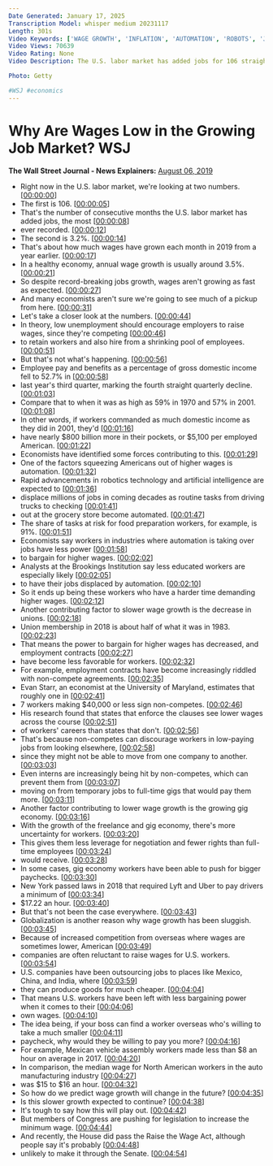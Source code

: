 ```yaml
---
Date Generated: January 17, 2025
Transcription Model: whisper medium 20231117
Length: 301s
Video Keywords: ['WAGE GROWTH', 'INFLATION', 'AUTOMATION', 'ROBOTS', 'JOB GROWTH', 'UNEMPLOYMENT RATE', 'FED RATE', 'MARKETS', 'GIG ECONOMY', 'GLOBALIZATION', 'UBER TECHNOLOGIES INC.', 'Workers Pay', 'General Labor Issues', 'Economic Growth', 'recession', 'wage growth', 'job market', 'wsj', 'the wall street journal', 'economics', 'jobs', 'stock market', 'finance news', 'unemployment', 'money', 'investing', 'us news', 'us economy', 'finance', 'business', 'finance stock', 'news', 'business news', 'federal reserve', 'interest rates', 'economy', 'equities', 'investment']
Video Views: 70639
Video Rating: None
Video Description: The U.S. labor market has added jobs for 106 straight months. But wages aren’t growing as fast as expected. WSJ markets reporter Akane Otani explains. 

Photo: Getty

#WSJ #economics
---
```


# Why Are Wages Low in the Growing Job Market?  WSJ
**The Wall Street Journal - News Explainers:** [August 06, 2019](https://www.youtube.com/watch?v=e7KrU2kG4t4)
*  Right now in the U.S. labor market, we're looking at two numbers. [[00:00:00](https://www.youtube.com/watch?v=e7KrU2kG4t4&t=0.0s)]
*  The first is 106. [[00:00:05](https://www.youtube.com/watch?v=e7KrU2kG4t4&t=5.88s)]
*  That's the number of consecutive months the U.S. labor market has added jobs, the most [[00:00:08](https://www.youtube.com/watch?v=e7KrU2kG4t4&t=8.16s)]
*  ever recorded. [[00:00:12](https://www.youtube.com/watch?v=e7KrU2kG4t4&t=12.42s)]
*  The second is 3.2%. [[00:00:14](https://www.youtube.com/watch?v=e7KrU2kG4t4&t=14.6s)]
*  That's about how much wages have grown each month in 2019 from a year earlier. [[00:00:17](https://www.youtube.com/watch?v=e7KrU2kG4t4&t=17.12s)]
*  In a healthy economy, annual wage growth is usually around 3.5%. [[00:00:21](https://www.youtube.com/watch?v=e7KrU2kG4t4&t=21.72s)]
*  So despite record-breaking jobs growth, wages aren't growing as fast as expected. [[00:00:27](https://www.youtube.com/watch?v=e7KrU2kG4t4&t=27.12s)]
*  And many economists aren't sure we're going to see much of a pickup from here. [[00:00:31](https://www.youtube.com/watch?v=e7KrU2kG4t4&t=31.96s)]
*  Let's take a closer look at the numbers. [[00:00:44](https://www.youtube.com/watch?v=e7KrU2kG4t4&t=44.120000000000005s)]
*  In theory, low unemployment should encourage employers to raise wages, since they're competing [[00:00:46](https://www.youtube.com/watch?v=e7KrU2kG4t4&t=46.36s)]
*  to retain workers and also hire from a shrinking pool of employees. [[00:00:51](https://www.youtube.com/watch?v=e7KrU2kG4t4&t=51.34s)]
*  But that's not what's happening. [[00:00:56](https://www.youtube.com/watch?v=e7KrU2kG4t4&t=56.12s)]
*  Employee pay and benefits as a percentage of gross domestic income fell to 52.7% in [[00:00:58](https://www.youtube.com/watch?v=e7KrU2kG4t4&t=58.48s)]
*  last year's third quarter, marking the fourth straight quarterly decline. [[00:01:03](https://www.youtube.com/watch?v=e7KrU2kG4t4&t=63.839999999999996s)]
*  Compare that to when it was as high as 59% in 1970 and 57% in 2001. [[00:01:08](https://www.youtube.com/watch?v=e7KrU2kG4t4&t=68.92s)]
*  In other words, if workers commanded as much domestic income as they did in 2001, they'd [[00:01:16](https://www.youtube.com/watch?v=e7KrU2kG4t4&t=76.4s)]
*  have nearly $800 billion more in their pockets, or $5,100 per employed American. [[00:01:22](https://www.youtube.com/watch?v=e7KrU2kG4t4&t=82.04s)]
*  Economists have identified some forces contributing to this. [[00:01:29](https://www.youtube.com/watch?v=e7KrU2kG4t4&t=89.16000000000001s)]
*  One of the factors squeezing Americans out of higher wages is automation. [[00:01:32](https://www.youtube.com/watch?v=e7KrU2kG4t4&t=92.08000000000001s)]
*  Rapid advancements in robotics technology and artificial intelligence are expected to [[00:01:36](https://www.youtube.com/watch?v=e7KrU2kG4t4&t=96.36000000000001s)]
*  displace millions of jobs in coming decades as routine tasks from driving trucks to checking [[00:01:41](https://www.youtube.com/watch?v=e7KrU2kG4t4&t=101.2s)]
*  out at the grocery store become automated. [[00:01:47](https://www.youtube.com/watch?v=e7KrU2kG4t4&t=107.42s)]
*  The share of tasks at risk for food preparation workers, for example, is 91%. [[00:01:51](https://www.youtube.com/watch?v=e7KrU2kG4t4&t=111.14s)]
*  Economists say workers in industries where automation is taking over jobs have less power [[00:01:58](https://www.youtube.com/watch?v=e7KrU2kG4t4&t=118.18s)]
*  to bargain for higher wages. [[00:02:02](https://www.youtube.com/watch?v=e7KrU2kG4t4&t=122.58s)]
*  Analysts at the Brookings Institution say less educated workers are especially likely [[00:02:05](https://www.youtube.com/watch?v=e7KrU2kG4t4&t=125.18s)]
*  to have their jobs displaced by automation. [[00:02:10](https://www.youtube.com/watch?v=e7KrU2kG4t4&t=130.22s)]
*  So it ends up being these workers who have a harder time demanding higher wages. [[00:02:12](https://www.youtube.com/watch?v=e7KrU2kG4t4&t=132.86s)]
*  Another contributing factor to slower wage growth is the decrease in unions. [[00:02:18](https://www.youtube.com/watch?v=e7KrU2kG4t4&t=138.06s)]
*  Union membership in 2018 is about half of what it was in 1983. [[00:02:23](https://www.youtube.com/watch?v=e7KrU2kG4t4&t=143.1s)]
*  That means the power to bargain for higher wages has decreased, and employment contracts [[00:02:27](https://www.youtube.com/watch?v=e7KrU2kG4t4&t=147.86s)]
*  have become less favorable for workers. [[00:02:32](https://www.youtube.com/watch?v=e7KrU2kG4t4&t=152.1s)]
*  For example, employment contracts have become increasingly riddled with non-compete agreements. [[00:02:35](https://www.youtube.com/watch?v=e7KrU2kG4t4&t=155.06s)]
*  Evan Starr, an economist at the University of Maryland, estimates that roughly one in [[00:02:41](https://www.youtube.com/watch?v=e7KrU2kG4t4&t=161.78s)]
*  7 workers making $40,000 or less sign non-competes. [[00:02:46](https://www.youtube.com/watch?v=e7KrU2kG4t4&t=166.46s)]
*  His research found that states that enforce the clauses see lower wages across the course [[00:02:51](https://www.youtube.com/watch?v=e7KrU2kG4t4&t=171.70000000000002s)]
*  of workers' careers than states that don't. [[00:02:56](https://www.youtube.com/watch?v=e7KrU2kG4t4&t=176.10000000000002s)]
*  That's because non-competes can discourage workers in low-paying jobs from looking elsewhere, [[00:02:58](https://www.youtube.com/watch?v=e7KrU2kG4t4&t=178.42000000000002s)]
*  since they might not be able to move from one company to another. [[00:03:03](https://www.youtube.com/watch?v=e7KrU2kG4t4&t=183.42000000000002s)]
*  Even interns are increasingly being hit by non-competes, which can prevent them from [[00:03:07](https://www.youtube.com/watch?v=e7KrU2kG4t4&t=187.10000000000002s)]
*  moving on from temporary jobs to full-time gigs that would pay them more. [[00:03:11](https://www.youtube.com/watch?v=e7KrU2kG4t4&t=191.26000000000002s)]
*  Another factor contributing to lower wage growth is the growing gig economy. [[00:03:16](https://www.youtube.com/watch?v=e7KrU2kG4t4&t=196.38s)]
*  With the growth of the freelance and gig economy, there's more uncertainty for workers. [[00:03:20](https://www.youtube.com/watch?v=e7KrU2kG4t4&t=200.14s)]
*  This gives them less leverage for negotiation and fewer rights than full-time employees [[00:03:24](https://www.youtube.com/watch?v=e7KrU2kG4t4&t=204.94s)]
*  would receive. [[00:03:28](https://www.youtube.com/watch?v=e7KrU2kG4t4&t=208.98s)]
*  In some cases, gig economy workers have been able to push for bigger paychecks. [[00:03:30](https://www.youtube.com/watch?v=e7KrU2kG4t4&t=210.38s)]
*  New York passed laws in 2018 that required Lyft and Uber to pay drivers a minimum of [[00:03:34](https://www.youtube.com/watch?v=e7KrU2kG4t4&t=214.98s)]
*  $17.22 an hour. [[00:03:40](https://www.youtube.com/watch?v=e7KrU2kG4t4&t=220.01999999999998s)]
*  But that's not been the case everywhere. [[00:03:43](https://www.youtube.com/watch?v=e7KrU2kG4t4&t=223.54s)]
*  Globalization is another reason why wage growth has been sluggish. [[00:03:45](https://www.youtube.com/watch?v=e7KrU2kG4t4&t=225.86s)]
*  Because of increased competition from overseas where wages are sometimes lower, American [[00:03:49](https://www.youtube.com/watch?v=e7KrU2kG4t4&t=229.82000000000002s)]
*  companies are often reluctant to raise wages for U.S. workers. [[00:03:54](https://www.youtube.com/watch?v=e7KrU2kG4t4&t=234.46s)]
*  U.S. companies have been outsourcing jobs to places like Mexico, China, and India, where [[00:03:59](https://www.youtube.com/watch?v=e7KrU2kG4t4&t=239.02s)]
*  they can produce goods for much cheaper. [[00:04:04](https://www.youtube.com/watch?v=e7KrU2kG4t4&t=244.18s)]
*  That means U.S. workers have been left with less bargaining power when it comes to their [[00:04:06](https://www.youtube.com/watch?v=e7KrU2kG4t4&t=246.98000000000002s)]
*  own wages. [[00:04:10](https://www.youtube.com/watch?v=e7KrU2kG4t4&t=250.36s)]
*  The idea being, if your boss can find a worker overseas who's willing to take a much smaller [[00:04:11](https://www.youtube.com/watch?v=e7KrU2kG4t4&t=251.7s)]
*  paycheck, why would they be willing to pay you more? [[00:04:16](https://www.youtube.com/watch?v=e7KrU2kG4t4&t=256.38s)]
*  For example, Mexican vehicle assembly workers made less than $8 an hour on average in 2017. [[00:04:20](https://www.youtube.com/watch?v=e7KrU2kG4t4&t=260.26s)]
*  In comparison, the median wage for North American workers in the auto manufacturing industry [[00:04:27](https://www.youtube.com/watch?v=e7KrU2kG4t4&t=267.3s)]
*  was $15 to $16 an hour. [[00:04:32](https://www.youtube.com/watch?v=e7KrU2kG4t4&t=272.34s)]
*  So how do we predict wage growth will change in the future? [[00:04:35](https://www.youtube.com/watch?v=e7KrU2kG4t4&t=275.32s)]
*  Is this slower growth expected to continue? [[00:04:38](https://www.youtube.com/watch?v=e7KrU2kG4t4&t=278.5s)]
*  It's tough to say how this will play out. [[00:04:42](https://www.youtube.com/watch?v=e7KrU2kG4t4&t=282.06s)]
*  But members of Congress are pushing for legislation to increase the minimum wage. [[00:04:44](https://www.youtube.com/watch?v=e7KrU2kG4t4&t=284.18s)]
*  And recently, the House did pass the Raise the Wage Act, although people say it's probably [[00:04:48](https://www.youtube.com/watch?v=e7KrU2kG4t4&t=288.84s)]
*  unlikely to make it through the Senate. [[00:04:54](https://www.youtube.com/watch?v=e7KrU2kG4t4&t=294.18s)]
